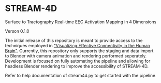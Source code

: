 # STREAM-4D
Surface to Tractography Real-time EEG Activation Mapping in 4 Dimensions 

Verson 0.1.0

The initial release of this repository is meant to provide access to the techniques employed in ["Visualizing Effective Connectivity in the Human Brain"](https://doi.org/10.1101/2025.03.06.641642). Currently, this repository only supports the staging and data import to Blender with camera animation and rendering performed seperately. Development is focused on fully automating the pipeline and allowing for headless Blender rendering to improve the accessibility of STREAM-4D.

Refer to help documentation of stream4d.py to get started with the pipeline.
